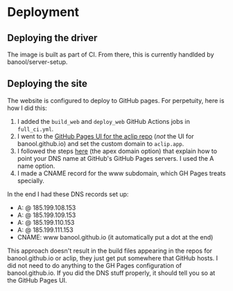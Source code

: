 # Deployment

## Deploying the driver
The image is built as part of CI. From there, this is currently handlded by banool/server-setup.

## Deploying the site
The website is configured to deploy to GitHub pages. For perpetuity, here is how I did this:
1. I added the `build_web` and `deploy_web` GitHub Actions jobs in `full_ci.yml`.
2. I went to the [GitHub Pages UI for the aclip repo](https://github.com/banool/aclip/settings/pages) (*not* the UI for banool.github.io) and set the custom domain to `aclip.app`.
3. I followed the steps [here](https://docs.github.com/en/pages/configuring-a-custom-domain-for-your-github-pages-site/managing-a-custom-domain-for-your-github-pages-site#configuring-an-apex-domain) (the apex domain option) that explain how to point your DNS name at GitHub's GitHub Pages servers. I used the A name option.
4. I made a CNAME record for the www subdomain, which GH Pages treats specially.

In the end I had these DNS records set up:
- A: @ 185.199.108.153
- A: @ 185.199.109.153
- A: @ 185.199.110.153
- A: @ 185.199.111.153
- CNAME: www banool.github.io (it automatically put a dot at the end)

This approach doesn't result in the build files appearing in the repos for banool.github.io or aclip, they just get put somewhere that GitHub hosts. I did not need to do anything to the GH Pages configuration of banool.github.io. If you did the DNS stuff properly, it should tell you so at the GitHub Pages UI.
